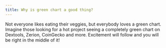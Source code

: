 ```yaml
---
title: Why is green chart a good thing?
---
```


Not everyone likes eating their veggies, but everybody loves a green chart. Imagine those looking for a hot project seeing a completely green chart on Dextools, Zerion, CoinGecko and more. Excitement will follow and you will be right in the middle of it!
